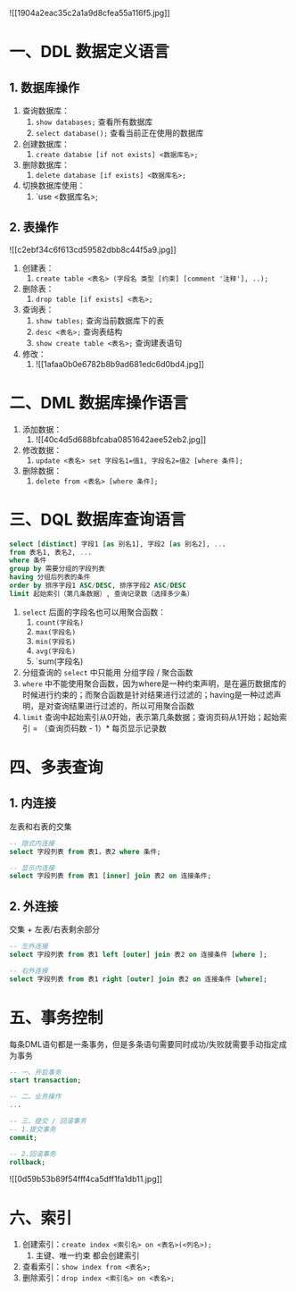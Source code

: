 ![[1904a2eac35c2a1a9d8cfea55a116f5.jpg]]

# 一、DDL 数据定义语言

## 1. 数据库操作

1. 查询数据库：
	1. `show databases;` 查看所有数据库
	2. `select database();` 查看当前正在使用的数据库
2. 创建数据库：
	1. `create databse [if not exists] <数据库名>;`
3. 删除数据库：
	1. `delete database [if exists] <数据库名>;`
4. 切换数据库使用：
	1. `use <数据库名>;

## 2. 表操作

![[c2ebf34c6f613cd59582dbb8c44f5a9.jpg]]

1. 创建表：
	1. `create table <表名> (字段名 类型 [约束] [comment '注释'], ..);`
2. 删除表：
	1. `drop table [if exists] <表名>;`
3. 查询表：
	1. `show tables;` 查询当前数据库下的表
	2. `desc <表名>;` 查询表结构
	3. `show create table <表名>;` 查询建表语句
4. 修改：
	1. ![[1afaa0b0e6782b8b9ad681edc6d0bd4.jpg]]

# 二、DML 数据库操作语言

1. 添加数据：
	1. ![[40c4d5d688bfcaba0851642aee52eb2.jpg]]
2. 修改数据：
	1. `update <表名> set 字段名1=值1, 字段名2=值2 [where 条件];`
3. 删除数据：
	1. `delete from <表名> [where 条件];`

# 三、DQL 数据库查询语言

```sql
select [distinct] 字段1 [as 别名1], 字段2 [as 别名2], ...
from 表名1, 表名2, ...
where 条件
group by 需要分组的字段列表
having 分组后列表的条件
order by 排序字段1 ASC/DESC, 排序字段2 ASC/DESC
limit 起始索引（第几条数据）, 查询记录数（选择多少条）
```

1. `select` 后面的字段名也可以用聚合函数：
	1. `count(字段名)` 
	2. `max(字段名)`
	3. `min(字段名)`
	4. `avg(字段名)`
	5. `sum(字段名)
2. 分组查询的 `select` 中只能用 分组字段 / 聚合函数
3. `where` 中不能使用聚合函数，因为where是一种约束声明，是在遍历数据库的时候进行约束的；而聚合函数是针对结果进行过滤的；having是一种过滤声明，是对查询结果进行过滤的，所以可用聚合函数
4. `limit` 查询中起始索引从0开始，表示第几条数据；查询页码从1开始；起始索引 = （查询页码数 - 1）* 每页显示记录数

# 四、多表查询

## 1. 内连接

左表和右表的交集

```sql
-- 隐式内连接
select 字段列表 from 表1，表2 where 条件;

-- 显示内连接
select 字段列表 from 表1 [inner] join 表2 on 连接条件;
```

## 2. 外连接

交集 + 左表/右表剩余部分

```sql
-- 左外连接
select 字段列表 from 表1 left [outer] join 表2 on 连接条件 [where ];

-- 右外连接
select 字段列表 from 表1 right [outer] join 表2 on 连接条件 [where];
```

# 五、事务控制

每条DML语句都是一条事务，但是多条语句需要同时成功/失败就需要手动指定成为事务

```sql
-- 一、开启事务
start transaction;

-- 二、业务操作
...

-- 三、提交 / 回滚事务
-- 1.提交事务
commit;

-- 2.回滚事务
rollback;
```

![[0d59b53b89f54fff4ca5dff1fa1db11.jpg]]

# 六、索引

1. 创建索引：`create index <索引名> on <表名>(<列名>);`
	1. 主键、唯一约束 都会创建索引
2. 查看索引：`show index from <表名>;`
3. 删除索引：`drop index <索引名> on <表名>;`
